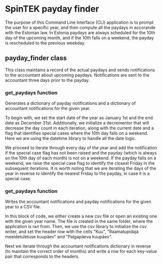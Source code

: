 # SpinTEK payday finder

The purpose of this Command Line Interface (CLI) application is to prompt the user for a specific year, and then compute all the paydays in accorande with the Estonian law. In Estonia paydays are always scheduled for the 10th day of the upcoming month, and if the 10th falls on a weekend, the payday is rescheduled to the previous weekday.

## payday_finder class

This class maintains a record of the actual paydays and sends notifications to the accountant about upcoming paydays. Notifications are sent to the accountant three days prior to the payday.

### get_paydays function

Generates a dictionary of payday notifications and a dictionary of accountant notifications for the given year.

To begin with, we set the start date of the year as January 1st and the end date as December 31st. Additionally, we initialize a decrementor that will decrease the day count in each iteration, along with the current date and a flag that identifies special cases where the 10th day falls on a weekend. Here we are using the datetime library to handle all the date logic.

We proceed to iterate through every day of the year and add the notification if the special case flag has not been raised and the payday (which is always on the 10th day of each month) is not on a weekend. If the payday falls on a weekend, we raise the special case flag to identify the closest Friday in the subsequent iterations. It is worth noting that we are iterating the days of the year in reverse to identify the nearest Friday to the payday, in case it is a special case.

### get_paydays function

Writes the accountant notifications and payday notifications for the given year to a CSV file.

In this block of code, we either create a new csv file or open an existing one with the given year name. The file is created in the same folder, where the application is ran from. Then, we use the csv library to initialize the csv writer, and set the header row with the cells "Kuu", "Raamatupidaja meeldetuletuse kuupäev" and "Palgapäeva kuupäev".

Next we iterate through the accountant notifications dictionary in reverse (to maintain the correct order of months) and write a row for each key-value pair that corresponds to the headers.
